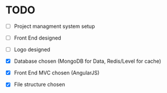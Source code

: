 TODO
====

- [ ] Project managment system setup


- [ ] Front End designed
- [ ] Logo designed


- [x] Database chosen	(MongoDB for Data, Redis/Level for cache)
- [x] Front End MVC chosen	(AngularJS)
- [x] File structure chosen